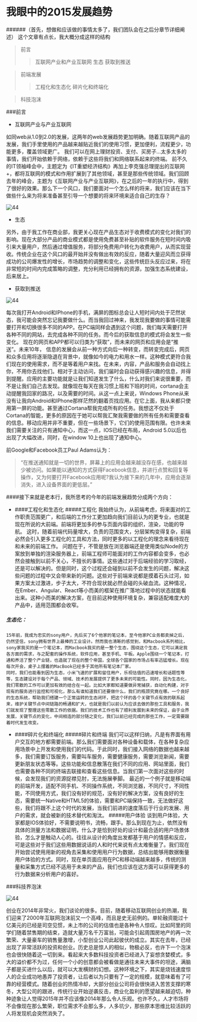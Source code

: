 我眼中的2015发展趋势
===========================
######（首先，想做和应该做的事情太多了，我们团队会在之后分章节详细阐述）
这个文章有点长，我大概分成这样的结构
>前言
>>互联网产业和产业互联网
>>生态
>>获取到推送

>前端发展
>>工程化和生态化
>>碎片化和终端化

>科技泡沫

###前言
* 互联网产业与产业互联网

如同web从1.0到2.0的发展，这两年的web发展趋势更加明确。随着互联网产品的发展，我们手里使用的产品越来越贴近我们的使用习惯，更加便利，流程更少，功能更多，覆盖领域更广。
我们可以在网上理财投资、支付、买房子...太多太多的事情，我们开始依赖于网络，依赖于这些将我们和网络联系起来的终端。
前不久的IT领袖峰会中，主题定为《IT重塑经济结构》再加上李克强总理提出的互联网+，都将互联网的模式和作用扩展到了其他领域，甚至是那些传统领域。我们回顾去年的峰会，主题为《互联网产业与产业互联网》，在之后的一年的执行中，得到了很好的效果。那么下一个风口，我们要面对一个怎么样的将来，我们应该在当下做些什么来为将来准备甚至引导一个想要的将来环境来适合自己的生存？

![44](http://yn.xinhuanet.com/newscenter/2015-03/23/134088120_14270696206871n.jpg "峰会照片")

* 生态

另外，由于我工作在商业部，我更关心现在产品生态对于收费模式的变化对我们的影响。现在大部分产品的商业模式都是使用免费甚至补贴的软件服务在短时间内吸引来大量用户，然后通过增值服务，将部分免费用户转化为收费用户，从而实现营收。传统企业在这个风口的最开始并没有做出有效的反应，随着大量迎风而立获得成功的公司爆发性的增长，市场趋势的调整和变化，这些传统巨头反应过来，将在非常短的时间内完成策略的调整，充分利用已经拥有的资源，加强生态系统建设，后来居上。

* 获取到推送

![44](http://ts1.mm.bing.net/th?id=HN.608012609058637645&pid=1.7 "峰会照片")

每次我打开Android和IPhone的手机，满屏的图标总会让人短时间内处于茫然状态，我可能会突然忘记我要做什么。而当我回过神来，我发现我要做的事情可能需要打开和切换很多不同的APP。在PC端同样会遇到这个问题，我们每天需要打开各种不同的网站，去完成各种不同的任务。而今后的获取信息的模式将会发生一些变化。
现在的网页和APP都可以归类为“获取”，而未来的网页和应用会是“推送”。未来10年， 信息的发展会从前一种方式向后一种转变，而转变完成后，网页和众多应用将逐渐隐退在背景中，就像如今的电力和用水一样。这种模式更符合我们现在的使用需求，而不是等着用户来找。在未来，内容，产品和服务会自动找上你，不用你去找他们。相对于主动访问，我们届时会自动获得感兴趣的信息，并得到提醒。应用的主要功能就是让我们知道发生了什么，什么对我们来说很重要，而不是让我们自己去发现。就像现在每天在我习惯上班和下班的时间，cortana会主动提醒我回家的路况，以及需要的时间。从这一点上来说，Windows Phone从来没有让我向Android和IPhone那样茫然的翻着页找应用。在它上面，我从来都只使用第一屏的功能。甚至通过Cortana帮我完成所有的任务。我想这不仅处于Cortana的智能，更多的原因在于她可以帮我汇聚我需要做的所有任务和需要查看的信息。移动应用并非不重要，但在一些场景下，它们的使用范围有限。也许未来我们需要关注的只有通知中心，而这一点，IOS已经在布局，Android 5.0以后也出现了大幅改进，同时，在window 10上也出现了通知中心。

前Google和Facebook员工Paul Adams认为：
>“在推送通知就是一切的世界，屏幕上的应用会越来越没存在感，也越来越少被访问。如果能以通知的方式获得Facebook信息，并进行点赞和回复等操作，又为何要打开Facebook应用呢?我认为接下来的几年中，应用会逐渐消失，进入设备界面的更低层。”

####接下来就是老本行，我所思考的今年的前端发展趋势分成两个方向：
- ####工程化和生态化
#####工程化
我始终认为，从前端考虑，将来面对的工作职责范围更广，和后端的工作分工更加趋向我们目前认为的更专业，也就是现在所说的大前端。前端将更加多的参与页面内容的组织，渲染，功能的导航。
这时，随着前端代码量增大，负责的范围变大，分层架构变得复杂，前端必然会引入更多工程化的工具和方法，同时更多的以工程化的理念来看待现在和未来的前端工作。
问题在于，不管是放在浏览器端还是使用类似Node的方案放到单独的渲染服务器上，前端工程师可能面对的工作内容都会变多，也必然会接触到以前不关心，不擅长的事情。这些通过对于后端经验的学习取经，还是可以解决的。但是同时，这个过程还会碰到以前不会发生的问题，解决这些问题的过程中又会带来新的问题。这些对于前端来说都是摸着石头过河，如果方案太过激进，步子太大，不符合现状就必然会碰的头破血流。这种情况，在Ember、Angular、React等小而美的框架在推广落地过程中的状态就能看出来。这种小而美的解决方案，在目前这种使用环境复杂，兼容适配难度大的产品中，适用范围都会收窄。
##### 生态化：
	15年前，我成为忠实的sony用户，先后买了6个他家的笔记本，至今他家PC业务都卖掉之后，仍然坚信，sony拥有世界上最棒的工业设计。然而我也清晰的感觉到，和Macbook系列相比，sony家我买的是一个笔记本，而Macbook我买的是一整个生态，围绕这个生态，它可以满足我各方面的需求，与之配套的操作系统，软件应用，甚至手机、平板。Apple围绕一个笔记本，打通和养活了整个产业链，也造就了现在的整个帝国，全球各个国家的市场占有率迅猛增长。现在每次开会，桌子上摆着的MacBook已经多于其他所有笔记本厂家。
	同时，我们也能看到因为生态，小米飞速的扩展和留住用户，乐视估值的迅速增长和话题性等等，生态建设对于每个产品、领域、技术的发展提供了更多未来的可能性。同时，因为生态化，我们零散的工作可以更加有效的结合在一起。比如大家都知道要做异常捕获，自动化构建，对于现有的服务进行监控和可视化，那么有谁知道我们还要做什么，我们的瓶颈究竟在哪。一个良好的生态系统，帮助我们搭建一个正常运转的生态闭环，把这个环的各个关键节点有效的联系起来，维护关键节点中间链路的畅通和扩大，也就是我们以前认为应该去做的那些工具和服务，我们就发现了整理这些零散工作的依据。我们的技术工作也有了顺利发展到未来的保证，由于业界发展，关键节点的变化，中间相连的部分随之变化，我们以前已经完成的那些工作，一定需要跟着时代发生改变。

- ####碎片化和终端化
#####碎片和终端
我们可以这样归纳，凡是有界面有用户交互的地方都需要前端。那么我们需要面对各种设备和载体，在各种复杂应用场景中上开发和使用我们的代码。于此同时，我们接入网络的数据也越来越多，我们需要订饭服务，需要叫车服务，需要健康服务，需要浏览新闻，需要更新朋友状态等等。这些功能和信息散落在我们不同的应用、网站里面，我们也需要各种不同的终端去联接和查看这些信息。当我们第一次面对这些的时候，会发现我们的资源捉襟见肘，无法施展拳脚。
最近的一个例子就是移动端的前端开发，适配不同手机、不同操作系统，不同浏览器，不同尺寸，不同性能，不同使用方式，我们没有好的规范，没有好的解决方案，没有良好的生态，需要统一Native和HTML5的体验，需要和PC端保持一致，无法做好这些，我们将跟不上这个时代的发展，当我们前进的速度落后于行业的发展、用户的需求，就会被新的技术替代和淘汰。
#####用户体验
谈到用户体验，大家都是IOS体验好，不需要说明书，流畅，跟手。那么到现在为止，依然没有具体的测量方法和数据证明，什么才是恰到好处的设计和最合适的用户场景体验，怎么才是触动人心的。往往从设计的角度出发都基于用户的情感和反应，可是这些对于我们这些用数据说话的人和时代来说有点太难衡量了。我们现在开始尝试使用用新的视角去采集和使用用户行为数据，总结出能够用数据衡量用户体验的方式。同时，现在单页面应用在PC和移动端越来越多，传统的测量和采集方式已经不适用于未来的产品，我们也应该在这方面可以获得更多的行为数据来分析用户的喜好。

###科技界泡沫

![44](http://img1.gtimg.com/tech/pics/hv1/168/185/1562/101616393.jpg "峰会照片")
  
创业在2014年非常火，我们谈论的很多。目前，随着移动互联网创业的热潮，我们迎来了2000年互联网泡沫前又一个高峰，而且是史无前例的。单轮融资能过十亿美元的已经是司空见惯，未上市的公司的估值也是各种令人惊叹。比如阿里的同学们随着禁售期的结束，造就大量万名千万富翁，可能会引起周围房地产的再一次繁荣、大量豪车的销售量激增，小型创业公司此起彼伏的成立。其实在去年，已经出现了非常活跃的投资和创业。历史总是惊人的相似，物极必反，也许下一个泡沫也会很快随着这一切到来。看起来大多数科技投资者已经进入了妄想贪婪模式，多大的溢价都不为过，任何一个小的创意都会被看做是通往未来大事件的坦途，满脑子都是买进什么以后，就可以大发横财的幻想。这种环境之下，其实是烧钱速度惊人的企业成功地愚弄了投资者，让后者以为只要有了一定的规模，就意味着有了可靠的经营模式。随着创业的热情冷却，大部分创业公司将会很快进入苦苦支撑的寒冬，大型公司的跟进，传统行业开始逆袭反击，商业化盈利的愿望越来越迫切，种种迹象让人觉得2015年并不应该像2014年那么令人乐观。也许不久，人才市场将不会像现在那么繁荣，职位需求不会那么多，人多坑少，那些原本思维比较活跃的人将发现机会突然消失了。

